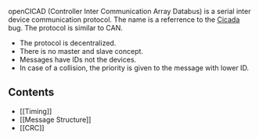 openCICAD (Controller Inter Communication Array Databus) is a serial inter device communication protocol. The name is a referrence to the [Cicada](http://en.wikipedia.org/wiki/Cicada) bug. The protocol is similar to CAN.

* The protocol is decentralized.
* There is no master and slave concept.
* Messages have IDs not the devices.
* In case of a collision, the priority is given to the message with lower ID.

## Contents
* [[Timing]]
* [[Message Structure]]
* [[CRC]]